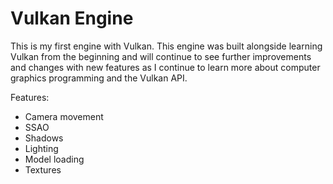 # Vulkan Engine

This is my first engine with Vulkan. This engine was built alongside learning Vulkan from the beginning and will continue to see further improvements and changes
with new features as I continue to learn more about computer graphics programming and the Vulkan API.

Features:
  * Camera movement
  * SSAO
  * Shadows
  * Lighting
  * Model loading
  * Textures
